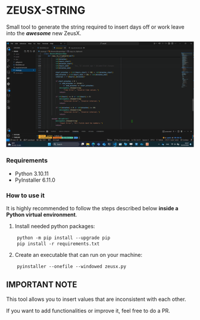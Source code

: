 # ZEUSX-STRING

Small tool to generate the string required to insert days off or work leave into the ***awesome*** new ZeusX.

![demo](./assets/images/screencast.gif)

### Requirements

- Python 3.10.11
- PyInstaller 6.11.0

### How to use it

It is highly recommended to follow the steps described below **inside a Python virtual environment**.

1. Install needed python packages:

```shell
    python -m pip install --upgrade pip
    pip install -r requirements.txt
```

2. Create an executable that can run on your machine:
```shell
    pyinstaller --onefile --windowed zeusx.py
```

## IMPORTANT NOTE

This tool allows you to insert values that are ​​inconsistent with each other.

If you want to add functionalities or improve it, feel free to do a PR.